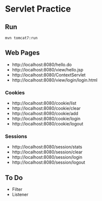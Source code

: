 # Servlet Practice

## Run
```
mvn tomcat7:run
```

## Web Pages
- http://localhost:8080/hello.do
- http://localhost:8080/view/hello.jsp
- http://localhost:8080/ContextServlet
- http://localhost:8080/view/login/login.html

### Cookies
- http://localhost:8080/cookie/list
- http://localhost:8080/cookie/clear
- http://localhost:8080/cookie/add
- http://localhost:8080/cookie/login
- http://localhost:8080/cookie/logout

### Sessions
- http://localhost:8080/session/stats
- http://localhost:8080/session/clear
- http://localhost:8080/session/login
- http://localhost:8080/session/logout

## To Do
- Filter
- Listener
